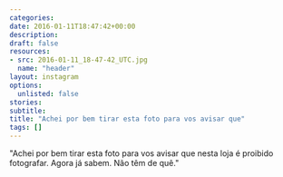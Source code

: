 ```yaml
---
categories:
date: 2016-01-11T18:47:42+00:00
description:
draft: false
resources:
- src: 2016-01-11_18-47-42_UTC.jpg
  name: "header"
layout: instagram
options:
  unlisted: false
stories:
subtitle:
title: "Achei por bem tirar esta foto para vos avisar que"
tags: []
---
```


"Achei por bem tirar esta foto para vos avisar que nesta loja é proibido fotografar. Agora já sabem. Não têm de quê."
